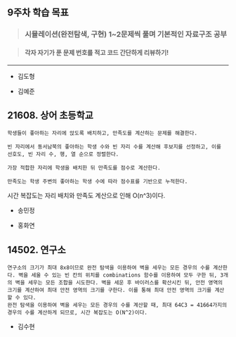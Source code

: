 ## 9주차 학습 목표
> ### 시뮬레이션(완전탐색, 구현) 1~2문제씩 풀며 기본적인 자료구조 공부

> #### 각자 자기가 푼 문제 번호를 적고 코드 간단하게 리뷰하기! 

***
* 김도형  

* 김예준
## 21608. 상어 초등학교
    학생들이 좋아하는 자리에 앉도록 배치하고, 만족도를 계산하는 문제를 해결한다.
    
    빈 자리에서 동서남북의 좋아하는 학생 수와 빈 자리 수를 계산해 후보지를 선정하고, 이를 선호도, 빈 자리 수, 행, 열 순으로 정렬한다.
    
    가장 적합한 자리에 학생을 배치한 뒤 만족도를 점수로 계산한다.
    
    만족도는 학생 주변의 좋아하는 학생 수에 따라 점수표를 기반으로 누적한다.

시간 복잡도는 자리 배치와 만족도 계산으로 인해 O(n^3)이다.


* 송민정

* 홍화연
## 14502. 연구소
    연구소의 크기가 최대 8x8이므로 완전 탐색을 이용하여 벽을 세우는 모든 경우의 수를 계산한다. 벽을 세울 수 있는 빈 칸의 위치를 combinations 함수를 이용하여 모두 구한 뒤, 3개의 벽을 세우는 모든 조합을 시도한다. 벽을 세운 후 바이러스를 확산시킨 뒤, 안전 영역의 크기를 계산하여 최대 안전 영역의 크기를 구한다. 이를 통해 최대 안전 영역의 크기를 계산할 수 있다.
    완전 탐색을 이용하여 벽을 세우는 모든 경우의 수를 계산할 때, 최대 64C3 = 41664가지의 경우의 수를 계산하게 되므로, 시간 복잡도는 O(N^2)이다.

* 김수현
